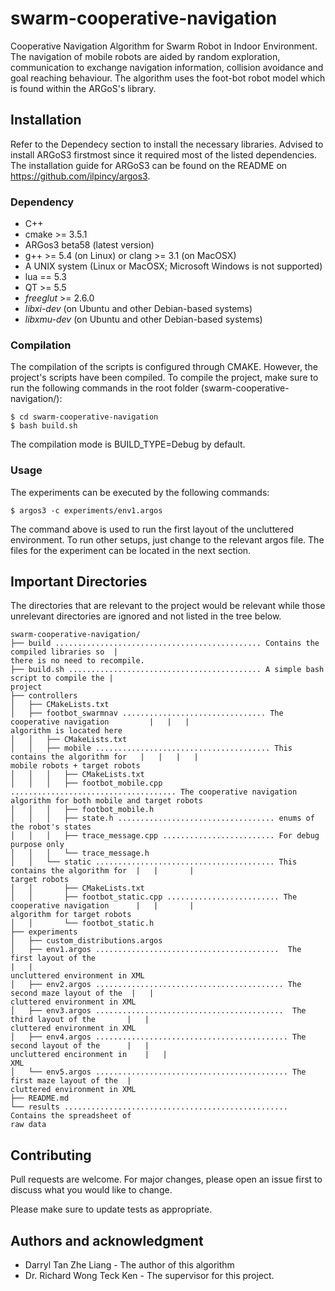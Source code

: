 

# swarm-cooperative-navigation

Cooperative Navigation Algorithm for Swarm Robot in Indoor Environment. The navigation of mobile robots are aided by random exploration, communication to exchange navigation information, collision avoidance and goal reaching behaviour. The algorithm uses the foot-bot robot model which is found within the ARGoS's library.

## Installation 

Refer to the Dependecy section to install the necessary libraries. Advised to install ARGoS3 firstmost since it required most of the listed dependencies. The installation guide for ARGoS3 can be found on the README on https://github.com/ilpincy/argos3.

### Dependency

- C++
- cmake >= 3.5.1
- ARGos3 beta58 (latest version)
- g++ >= 5.4 (on Linux) or clang >= 3.1 (on MacOSX)
- A UNIX system (Linux or MacOSX; Microsoft Windows is not supported)
- lua == 5.3
- QT >= 5.5
- *freeglut* >= 2.6.0
- *libxi-dev* (on Ubuntu and other Debian-based systems)
- *libxmu-dev* (on Ubuntu and other Debian-based systems)

### Compilation

The compilation of the scripts is configured through CMAKE. However, the project's scripts have been compiled. To compile the project, make sure to run the following commands in the root folder (swarm-cooperative-navigation/):

```
$ cd swarm-cooperative-navigation
$ bash build.sh
```

The compilation mode is BUILD_TYPE=Debug by default.

### Usage

The experiments can be executed by the following commands:

```
$ argos3 -c experiments/env1.argos
```

The command above is used to run the first layout of the uncluttered environment. To run other setups, just change to the relevant argos file. The files for the experiment can be located in the next section.


## Important Directories

The directories that are relevant to the project would be relevant while those unrelevant directories are ignored and not listed in the tree below.

```
swarm-cooperative-navigation/
├── build .............................................. Contains the compiled libraries so	 |												          there is no need to recompile.
├── build.sh ........................................... A simple bash script to compile the |														  project
├── controllers 
│   ├── CMakeLists.txt
│   ├── footbot_swarmnav ................................ The cooperative navigation 		 |	 |	 |											   		algorithm is located here
│   │   ├── CMakeLists.txt
│   │   ├── mobile ....................................... This contains the algorithm for 	 |	 |	 |	 |												mobile robots + target robots
│   │   │   ├── CMakeLists.txt
│   │   │   ├── footbot_mobile.cpp ..................................... The cooperative navigation algorithm for both mobile and target robots
│   │   │   ├── footbot_mobile.h
│   │   │   ├── state.h ................................... enums of the robot's states
│   │   │   ├── trace_message.cpp ......................... For debug purpose only
│   │   │   └── trace_message.h
│   │   └── static ........................................ This contains the algorithm for  |	 |		 |												 target robots
│   │       ├── CMakeLists.txt
│   │       ├── footbot_static.cpp ......................... The cooperative navigation 	 |	 |		 |												  algorithm for target robots
│   │       └── footbot_static.h
├── experiments
│   ├── custom_distributions.argos
│   ├── env1.argos .........................................  The first layout of the 		 
|	|														   uncluttered environment in XML
│   ├── env2.argos .......................................... The second maze layout of the  |	 |															cluttered environment in XML
│   ├── env3.argos ..........................................  The third layout of the 		 |	 | 															cluttered environment in XML
│   ├── env4.argos ........................................... The second layout of the 	 |	 |															uncluttered encironment in 	  |	  |															 XML
│   └── env5.argos ........................................... The first maze layout of the  |																cluttered environment in XML
├── README.md
└── results .................................................. Contains the spreadsheet of 																	raw data

```

## Contributing

Pull requests are welcome. For major changes, please open an issue first to discuss what you would like to change.

Please make sure to update tests as appropriate.

## Authors and acknowledgment

- Darryl Tan Zhe Liang - The author of this algorithm
- Dr. Richard Wong Teck Ken - The supervisor for this project.
